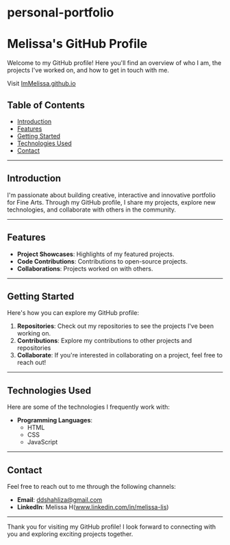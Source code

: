 # personal-portfolio

# Melissa's GitHub Profile

Welcome to my GitHub profile! Here you'll find an overview of who I am, the projects I've worked on, and how to get in touch with me.

Visit  [ImMelissa.github.io](https://melissa230370.github.io/ImMelissa.github.io/)

## Table of Contents

- [Introduction](#introduction)
- [Features](#features)
- [Getting Started](#getting-started)
- [Technologies Used](#technologies-used)
- [Contact](#contact)

---

## Introduction

I'm passionate about building creative, interactive and innovative portfolio for Fine Arts. Through my GitHub profile, I share my projects, explore new technologies, and collaborate with others in the community.

---

## Features

- **Project Showcases**: Highlights of my featured projects.
- **Code Contributions**: Contributions to open-source projects.
- **Collaborations**: Projects worked on with others.

---

## Getting Started

Here's how you can explore my GitHub profile:

1. **Repositories**: Check out my repositories to see the projects I've been working on.
2. **Contributions**: Explore my contributions to other projects and repositories
3. **Collaborate**: If you're interested in collaborating on a project, feel free to reach out!

---

## Technologies Used

Here are some of the technologies I frequently work with:

- **Programming Languages**:
  - HTML
  - CSS
  - JavaScript

---

## Contact

Feel free to reach out to me through the following channels:

- **Email**: ddshahliza@gmail.com
- **LinkedIn**: Melissa H(www.linkedin.com/in/melissa-lis)
  

---

Thank you for visiting my GitHub profile! I look forward to connecting with you and exploring exciting projects together.
